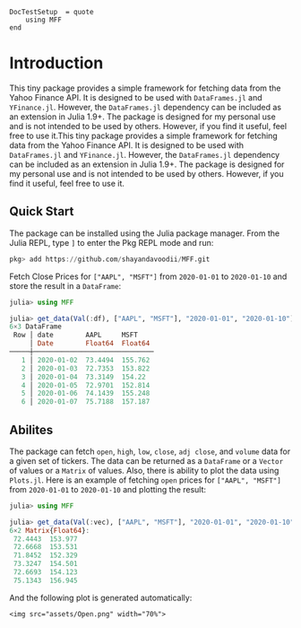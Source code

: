 ```@meta
DocTestSetup  = quote
    using MFF
end
```

# Introduction
This tiny package provides a simple framework for fetching data from the Yahoo Finance API. It is designed to be used with `DataFrames.jl` and `YFinance.jl`. However, the `DataFrames.jl` dependency can be included as an extension in Julia 1.9+. The package is designed for my personal use and is not intended to be used by others. However, if you find it useful, feel free to use it.This tiny package provides a simple framework for fetching data from the Yahoo Finance API. It is designed to be used with `DataFrames.jl` and `YFinance.jl`. However, the `DataFrames.jl` dependency can be included as an extension in Julia 1.9+. The package is designed for my personal use and is not intended to be used by others. However, if you find it useful, feel free to use it.

## Quick Start
The package can be installed using the Julia package manager. From the Julia REPL, type `]` to enter the Pkg REPL mode and run:

```julia
pkg> add https://github.com/shayandavoodii/MFF.git
```

Fetch Close Prices for `["AAPL", "MSFT"]` from `2020-01-01` to `2020-01-10` and store the result in a `DataFrame`:

```julia
julia> using MFF

julia> get_data(Val(:df), ["AAPL", "MSFT"], "2020-01-01", "2020-01-10")
6×3 DataFrame
 Row │ date        AAPL     MSFT    
     │ Date        Float64  Float64 
─────┼──────────────────────────────
   1 │ 2020-01-02  73.4494  155.762
   2 │ 2020-01-03  72.7353  153.822
   3 │ 2020-01-04  73.3149  154.22
   4 │ 2020-01-05  72.9701  152.814
   5 │ 2020-01-06  74.1439  155.248
   6 │ 2020-01-07  75.7188  157.187
```

## Abilites
The package can fetch `open`, `high`, `low`, `close`, `adj close`, and `volume` data for a given set of tickers. The data can be returned as a `DataFrame` or a `Vector` of values or a `Matrix` of values. Also, there is ability to plot the data using `Plots.jl`. Here is an example of fetching `open` prices for `["AAPL", "MSFT"]` from `2020-01-01` to `2020-01-10` and plotting the result:

```julia
julia> using MFF

julia> get_data(Val(:vec), ["AAPL", "MSFT"], "2020-01-01", "2020-01-10", prprty="open", plot=true)
6×2 Matrix{Float64}:
 72.4443  153.977
 72.6668  153.531
 71.8452  152.329
 73.3247  154.501
 72.6693  154.123
 75.1343  156.945
```
And the following plot is generated automatically:  
```@raw html
<img src="assets/Open.png" width="70%">
```
